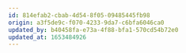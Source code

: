 ```yaml
---
id: 814efab2-cbab-4d54-8f05-09485445fb98
origin: a3f5de9c-f070-4233-9da7-c6bfa6046ca0
updated_by: b40458fa-e73a-4f88-bfa1-570cd54b72e0
updated_at: 1653484926
---
```

